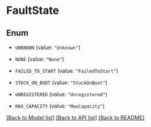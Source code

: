 # FaultState

## Enum


* `UNKNOWN` (value: `"Unknown"`)

* `NONE` (value: `"None"`)

* `FAILED_TO_START` (value: `"FailedToStart"`)

* `STUCK_ON_BOOT` (value: `"StuckOnBoot"`)

* `UNREGISTERED` (value: `"Unregistered"`)

* `MAX_CAPACITY` (value: `"MaxCapacity"`)


[[Back to Model list]](../README.md#documentation-for-models) [[Back to API list]](../README.md#documentation-for-api-endpoints) [[Back to README]](../README.md)


